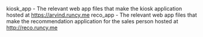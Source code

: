 kiosk_app - The relevant web app files that make the kiosk application hosted at https://arvind.runcy.me
reco_app - The relevant web app files that make the recommendation application for the sales person hosted at http://reco.runcy.me
